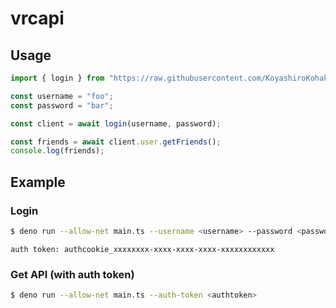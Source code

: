 # vrcapi

## Usage

```typescript
import { login } from "https://raw.githubusercontent.com/KoyashiroKohaku/vrcapi/master/mod.ts";

const username = "foo";
const password = "bar";

const client = await login(username, password);

const friends = await client.user.getFriends();
console.log(friends);
```

## Example

### Login

```sh
$ deno run --allow-net main.ts --username <username> --password <password> [ --code <code> ]
```

```
auth token: authcookie_xxxxxxxx-xxxx-xxxx-xxxx-xxxxxxxxxxxx
```

### Get API (with auth token)

```sh
$ deno run --allow-net main.ts --auth-token <authtoken>
```
